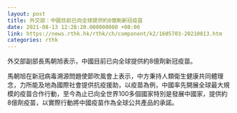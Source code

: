 ```yaml
---
layout: post
title: 外交部：中國目前已向全球提供約8億劑新冠疫苗
date: 2021-08-13 12:28:20.000000000 +08:00
link: https://news.rthk.hk/rthk/ch/component/k2/1605703-20210813.htm
categories: rthk
---
```


外交部副部長馬朝旭表示，中國目前已向全球提供約8億劑新冠疫苗。

馬朝旭在新冠病毒溯源問題使節吹風會上表示，中方秉持人類衛生健康共同體理念，力所能及地為國際社會提供抗疫援助，以疫苗為例，中國率先開展全球最大規模的疫苗合作行動，至今為止已向全世界100多個國家特別是發展中國家，提供約8億劑疫苗，以實際行動將中國疫苗作為全球公共產品的承諾。
